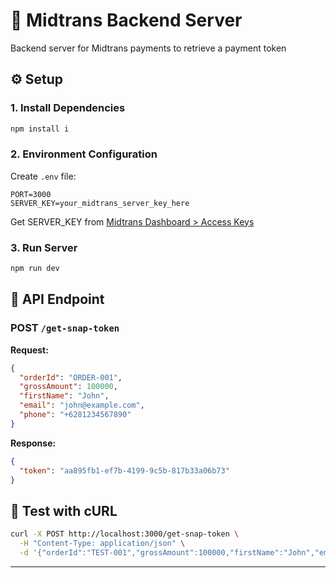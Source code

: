 # 🚀 Midtrans Backend Server

Backend server for Midtrans payments to retrieve a payment token

## ⚙️ Setup

### 1. Install Dependencies

```bash
npm install i
```

### 2. Environment Configuration

Create `.env` file:

```env
PORT=3000
SERVER_KEY=your_midtrans_server_key_here
```

Get SERVER_KEY from [Midtrans Dashboard > Access Keys](https://dashboard.sandbox.midtrans.com/settings/access-keys)

### 3. Run Server

```bash
npm run dev
```

## 📡 API Endpoint

### POST `/get-snap-token`

**Request:**

```json
{
  "orderId": "ORDER-001",
  "grossAmount": 100000,
  "firstName": "John",
  "email": "john@example.com",
  "phone": "+6281234567890"
}
```

**Response:**

```json
{
  "token": "aa895fb1-ef7b-4199-9c5b-817b33a06b73"
}
```

## 🧪 Test with cURL

```bash
curl -X POST http://localhost:3000/get-snap-token \
  -H "Content-Type: application/json" \
  -d '{"orderId":"TEST-001","grossAmount":100000,"firstName":"John","email":"john@example.com","phone":"+6281234567890"}'
```

---
